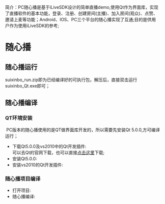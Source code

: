 ﻿
简介：PC随心播是基于iLiveSDK设计的简单直播demo,使用Qt作为界面库，实现了直播软件的基本功能，登录、注册、创建房间(主播)、加入房间(观众)、点赞、邀请上麦等功能；Android、IOS、PC三个平台的随心播实现了互通;目的是供用户作为使用iLiveSDK的参考;

# 随心播

## 随心播运行
  suixinbo_run.zip即为已经编译好的可执行包，解压后，直接双击运行suixinbo_Qt.exe即可；

## 随心播编译

### QT环境安装
  PC版本的随心播使用的是QT做界面库开发的，所以需要先安装Qt 5.0.0,方可编译运行；
- 下载Qt5.0.0及vs2010中的Qt开发插件:<br/>
可以去Qt的官网下载，也可以直接[点击这里](#)下载;
- 安装Qt5.0.0:<br/>
- 安装vs2010的Qt开发插件:<br/>

### 随心播项目编译
- 打开项目:<br/>
- 随心播编译:<bt/>
